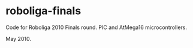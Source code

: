 roboliga-finals
===============

Code for Roboliga 2010 Finals round. PIC and AtMega16 microcontrollers.

May 2010.